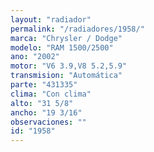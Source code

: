 ```yaml
---
layout: "radiador"
permalink: "/radiadores/1958/"
marca: "Chrysler / Dodge"
modelo: "RAM 1500/2500"
ano: "2002"
motor: "V6 3.9,V8 5.2,5.9"
transmision: "Automática"
parte: "431335"
clima: "Con clima"
alto: "31 5/8"
ancho: "19 3/16"
observaciones: ""
id: "1958"
---
```


